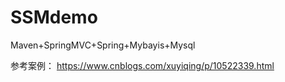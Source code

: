 # SSMdemo
Maven+SpringMVC+Spring+Mybayis+Mysql

参考案例：
https://www.cnblogs.com/xuyiqing/p/10522339.html
